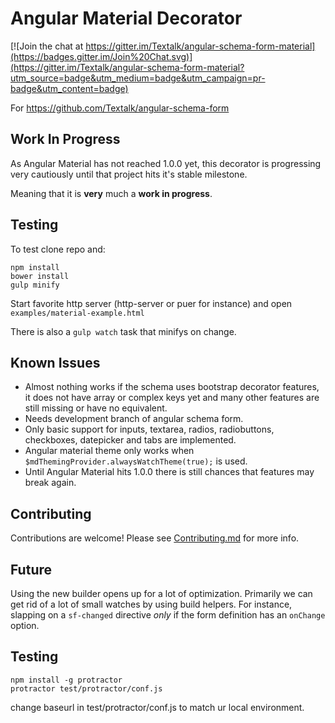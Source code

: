 Angular Material Decorator
==========================

[![Join the chat at https://gitter.im/Textalk/angular-schema-form-material](https://badges.gitter.im/Join%20Chat.svg)](https://gitter.im/Textalk/angular-schema-form-material?utm_source=badge&utm_medium=badge&utm_campaign=pr-badge&utm_content=badge)

For https://github.com/Textalk/angular-schema-form

Work In Progress
----------------
As Angular Material has not reached 1.0.0 yet, this decorator is progressing very cautiously until that project hits it's stable milestone.

Meaning that it is **very** much a **work in progress**.

Testing
------------
To test clone repo and:
```
npm install
bower install
gulp minify
```

Start favorite http server (http-server or puer for instance) and open
`examples/material-example.html`

There is also a `gulp watch` task that minifys on change.

Known Issues
------------
  * Almost nothing works if the schema uses bootstrap decorator features, it does not have array or complex keys yet and many other features are still missing or have no equivalent.
  * Needs development branch of angular schema form.
  * Only basic support for inputs, textarea, radios, radiobuttons, checkboxes, datepicker and tabs are implemented.
  * Angular material theme only works when `$mdThemingProvider.alwaysWatchTheme(true);` is used.
  * Until Angular Material hits 1.0.0 there is still chances that features may break again.

Contributing
------------
Contributions are welcome! Please see [Contributing.md](CONTRIBUTING.md) for more info.

Future
------
Using the new builder opens up for a lot of optimization. Primarily we can get rid of a lot of small
watches by using build helpers. For instance, slapping on a `sf-changed` directive *only* if the
form definition has an `onChange` option.


Testing
-------
```
npm install -g protractor
protractor test/protractor/conf.js
```

change baseurl in test/protractor/conf.js to match ur local environment.
